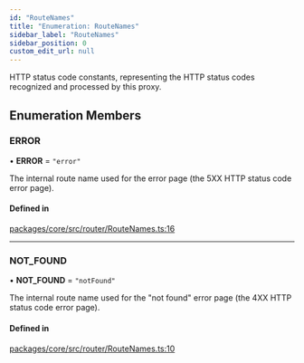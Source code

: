 ```yaml
---
id: "RouteNames"
title: "Enumeration: RouteNames"
sidebar_label: "RouteNames"
sidebar_position: 0
custom_edit_url: null
---
```


HTTP status code constants, representing the HTTP status codes recognized
and processed by this proxy.

## Enumeration Members

### ERROR

• **ERROR** = ``"error"``

The internal route name used for the error page (the 5XX HTTP status
code error page).

#### Defined in

[packages/core/src/router/RouteNames.ts:16](https://github.com/seznam/ima/blob/16487954/packages/core/src/router/RouteNames.ts#L16)

___

### NOT\_FOUND

• **NOT\_FOUND** = ``"notFound"``

The internal route name used for the "not found" error page (the 4XX
HTTP status code error page).

#### Defined in

[packages/core/src/router/RouteNames.ts:10](https://github.com/seznam/ima/blob/16487954/packages/core/src/router/RouteNames.ts#L10)
